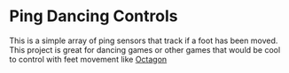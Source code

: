 # Ping Dancing Controls

This is a simple array of ping sensors that track if a foot has been moved. This project is great for dancing games or other games that would be cool to control with feet movement like [Octagon](http://www.octagongame.com/)
